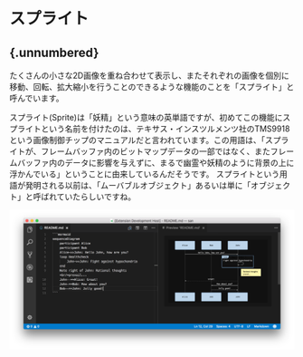 # スプライト
## {.unnumbered}

たくさんの小さな2D画像を重ね合わせて表示し、またそれぞれの画像を個別に移動、回転、拡大縮小を行うことのできるような機能のことを「スプライト」と呼んでいます。

スプライト(Sprite)は「妖精」という意味の英単語ですが、初めてこの機能にスプライトという名前を付けたのは、テキサス・インスツルメンツ社のTMS9918という画像制御チップのマニュアルだと言われています。この用語は、「スプライトが、フレームバッファ内のビットマップデータの一部ではなく、またフレームバッファ内のデータに影響を与えずに、まるで幽霊や妖精のように背景の上に浮かんでいる」ということに由来しているんだそうです。
 スプライトという用語が発明される以前は、「ムーバブルオブジェクト」あるいは単に「オブジェクト」と呼ばれていたらしいですね。

![img](media/example.png)
